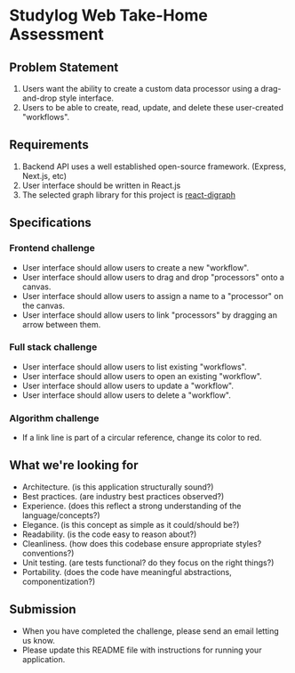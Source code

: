 # Studylog Web Take-Home Assessment

## Problem Statement
1. Users want the ability to create a custom data processor using a drag-and-drop style interface.
1. Users to be able to create, read, update, and delete these user-created "workflows".

## Requirements
1. Backend API uses a well established open-source framework. (Express, Next.js, etc)
1. User interface should be written in React.js
1. The selected graph library for this project is [react-digraph](https://www.npmjs.com/package/react-digraph)

## Specifications

### Frontend challenge
* User interface should allow users to create a new "workflow".
* User interface should allow users to drag and drop "processors" onto a canvas.
* User interface should allow users to assign a name to a "processor" on the canvas.
* User interface should allow users to link "processors" by dragging an arrow between them.

### Full stack challenge
* User interface should allow users to list existing "workflows".
* User interface should allow users to open an existing "workflow".
* User interface should allow users to update a "workflow".
* User interface should allow users to delete a "workflow".

### Algorithm challenge
* If a link line is part of a circular reference, change its color to red.

## What we're looking for
* Architecture. (is this application structurally sound?)
* Best practices. (are industry best practices observed?)
* Experience. (does this reflect a strong understanding of the language/concepts?)
* Elegance. (is this concept as simple as it could/should be?)
* Readability. (is the code easy to reason about?)
* Cleanliness. (how does this codebase ensure appropriate styles? conventions?)
* Unit testing. (are tests functional? do they focus on the right things?)
* Portability. (does the code have meaningful abstractions, componentization?)

## Submission
* When you have completed the challenge, please send an email letting us know.
* Please update this README file with instructions for running your application.
